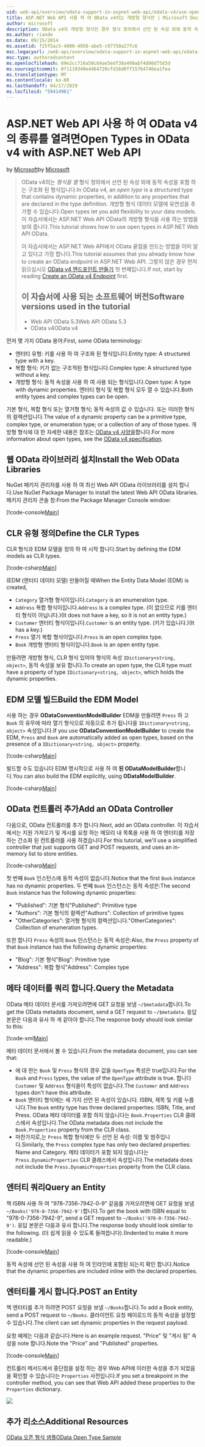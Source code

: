 ```yaml
---
uid: web-api/overview/odata-support-in-aspnet-web-api/odata-v4/use-open-types-in-odata-v4
title: ASP.NET Web API 사용 하 여 OData v4의는 개방형 형식만 | Microsoft Docs
author: microsoft
description: OData v4의 개방형 형식인 경우 형식 정의에서 선언 된 속성 외에 동적 속성을 포함 하는 구조적된 형식 열기...
ms.author: riande
ms.date: 09/15/2014
ms.assetid: f25f5ac5-4800-4950-abe5-c97750a27fc6
msc.legacyurl: /web-api/overview/odata-support-in-aspnet-web-api/odata-v4/use-open-types-in-odata-v4
msc.type: authoredcontent
ms.openlocfilehash: 69e2cc716a50c64ae5edf38a499abf4d80d75d3d
ms.sourcegitcommit: 0f1119340e4464720cfd16d0ff15764746ea1fea
ms.translationtype: MT
ms.contentlocale: ko-KR
ms.lasthandoff: 04/17/2019
ms.locfileid: "59414961"
---
```

# <a name="open-types-in-odata-v4-with-aspnet-web-api"></a><span data-ttu-id="3121f-104">ASP.NET Web API 사용 하 여 OData v4의 종류를 열려면</span><span class="sxs-lookup"><span data-stu-id="3121f-104">Open Types in OData v4 with ASP.NET Web API</span></span>

<span data-ttu-id="3121f-105">by [Microsoft](https://github.com/microsoft)</span><span class="sxs-lookup"><span data-stu-id="3121f-105">by [Microsoft](https://github.com/microsoft)</span></span>

> <span data-ttu-id="3121f-106">OData v4의는 *형식을 열* 형식 정의에서 선언 된 속성 외에 동적 속성을 포함 하는 구조화 된 형식입니다.</span><span class="sxs-lookup"><span data-stu-id="3121f-106">In OData v4, an *open type* is a structured type that contains dynamic properties, in addition to any properties that are declared in the type definition.</span></span> <span data-ttu-id="3121f-107">개방형 형식 데이터 모델에 유연성을 추가할 수 있습니다.</span><span class="sxs-lookup"><span data-stu-id="3121f-107">Open types let you add flexibility to your data models.</span></span> <span data-ttu-id="3121f-108">이 자습서에서는 ASP.NET Web API OData의 개방형 형식을 사용 하는 방법을 보여 줍니다.</span><span class="sxs-lookup"><span data-stu-id="3121f-108">This tutorial shows how to use open types in ASP.NET Web API OData.</span></span>
> 
> <span data-ttu-id="3121f-109">이 자습서에서는 ASP.NET Web API에서 OData 끝점을 만드는 방법을 이미 알고 있다고 가정 합니다.</span><span class="sxs-lookup"><span data-stu-id="3121f-109">This tutorial assumes that you already know how to create an OData endpoint in ASP.NET Web API.</span></span> <span data-ttu-id="3121f-110">그렇지 않은 경우 먼저 읽으십시오 [OData v4 엔드포인트 만들기](create-an-odata-v4-endpoint.md) 첫 번째입니다.</span><span class="sxs-lookup"><span data-stu-id="3121f-110">If not, start by reading [Create an OData v4 Endpoint](create-an-odata-v4-endpoint.md) first.</span></span>
> 
> ## <a name="software-versions-used-in-the-tutorial"></a><span data-ttu-id="3121f-111">이 자습서에 사용 되는 소프트웨어 버전</span><span class="sxs-lookup"><span data-stu-id="3121f-111">Software versions used in the tutorial</span></span>
> 
> 
> - <span data-ttu-id="3121f-112">Web API OData 5.3</span><span class="sxs-lookup"><span data-stu-id="3121f-112">Web API OData 5.3</span></span>
> - <span data-ttu-id="3121f-113">OData v4</span><span class="sxs-lookup"><span data-stu-id="3121f-113">OData v4</span></span>


<span data-ttu-id="3121f-114">먼저 몇 가지 OData 용어:</span><span class="sxs-lookup"><span data-stu-id="3121f-114">First, some OData terminology:</span></span>

- <span data-ttu-id="3121f-115">엔터티 유형: 키를 사용 하 여 구조화 된 형식입니다.</span><span class="sxs-lookup"><span data-stu-id="3121f-115">Entity type: A structured type with a key.</span></span>
- <span data-ttu-id="3121f-116">복합 형식: 키가 없는 구조적된 형식입니다.</span><span class="sxs-lookup"><span data-stu-id="3121f-116">Complex type: A structured type without a key.</span></span>
- <span data-ttu-id="3121f-117">개방형 형식: 동적 속성을 사용 하 여 사용 되는 형식입니다.</span><span class="sxs-lookup"><span data-stu-id="3121f-117">Open type: A type with dynamic properties.</span></span> <span data-ttu-id="3121f-118">엔터티 형식 및 복합 형식 모두 열 수 있습니다.</span><span class="sxs-lookup"><span data-stu-id="3121f-118">Both entity types and complex types can be open.</span></span>

<span data-ttu-id="3121f-119">기본 형식, 복합 형식 또는 열거형 형식; 동적 속성의 값 수 있습니다. 또는 이러한 형식의 컬렉션입니다.</span><span class="sxs-lookup"><span data-stu-id="3121f-119">The value of a dynamic property can be a primitive type, complex type, or enumeration type; or a collection of any of those types.</span></span> <span data-ttu-id="3121f-120">개방형 형식에 대 한 자세한 내용은 참조는 [OData v4 사양을](http://www.odata.org/documentation/odata-version-4-0/)합니다.</span><span class="sxs-lookup"><span data-stu-id="3121f-120">For more information about open types, see the [OData v4 specification](http://www.odata.org/documentation/odata-version-4-0/).</span></span>

## <a name="install-the-web-odata-libraries"></a><span data-ttu-id="3121f-121">웹 OData 라이브러리 설치</span><span class="sxs-lookup"><span data-stu-id="3121f-121">Install the Web OData Libraries</span></span>

<span data-ttu-id="3121f-122">NuGet 패키지 관리자를 사용 하 여 최신 Web API OData 라이브러리를 설치 합니다.</span><span class="sxs-lookup"><span data-stu-id="3121f-122">Use NuGet Package Manager to install the latest Web API OData libraries.</span></span> <span data-ttu-id="3121f-123">패키지 관리자 콘솔 창:</span><span class="sxs-lookup"><span data-stu-id="3121f-123">From the Package Manager Console window:</span></span>

[!code-console[Main](use-open-types-in-odata-v4/samples/sample1.cmd)]

## <a name="define-the-clr-types"></a><span data-ttu-id="3121f-124">CLR 유형 정의</span><span class="sxs-lookup"><span data-stu-id="3121f-124">Define the CLR Types</span></span>

<span data-ttu-id="3121f-125">CLR 형식과 EDM 모델을 정의 하 여 시작 합니다.</span><span class="sxs-lookup"><span data-stu-id="3121f-125">Start by defining the EDM models as CLR types.</span></span>

[!code-csharp[Main](use-open-types-in-odata-v4/samples/sample2.cs)]

<span data-ttu-id="3121f-126">(EDM (엔터티 데이터 모델) 만들어질 때</span><span class="sxs-lookup"><span data-stu-id="3121f-126">When the Entity Data Model (EDM) is created,</span></span>

- <span data-ttu-id="3121f-127">`Category` 열거형 형식이입니다.</span><span class="sxs-lookup"><span data-stu-id="3121f-127">`Category` is an enumeration type.</span></span>
- <span data-ttu-id="3121f-128">`Address` 복합 형식이입니다.</span><span class="sxs-lookup"><span data-stu-id="3121f-128">`Address` is a complex type.</span></span> <span data-ttu-id="3121f-129">(이 없으므로 키를 엔터티 형식이 아닙니다.)</span><span class="sxs-lookup"><span data-stu-id="3121f-129">(It does not have a key, so it is not an entity type.)</span></span>
- <span data-ttu-id="3121f-130">`Customer` 엔터티 형식이입니다.</span><span class="sxs-lookup"><span data-stu-id="3121f-130">`Customer` is an entity type.</span></span> <span data-ttu-id="3121f-131">(키가 있습니다.)</span><span class="sxs-lookup"><span data-stu-id="3121f-131">(It has a key.)</span></span>
- <span data-ttu-id="3121f-132">`Press` 열기 복합 형식이입니다.</span><span class="sxs-lookup"><span data-stu-id="3121f-132">`Press` is an open complex type.</span></span>
- <span data-ttu-id="3121f-133">`Book` 개방형 엔터티 형식이입니다.</span><span class="sxs-lookup"><span data-stu-id="3121f-133">`Book` is an open entity type.</span></span>

<span data-ttu-id="3121f-134">만들려면 개방형 형식, CLR 형식 있어야 형식의 속성 `IDictionary<string, object>`, 동적 속성을 보유 합니다.</span><span class="sxs-lookup"><span data-stu-id="3121f-134">To create an open type, the CLR type must have a property of type `IDictionary<string, object>`, which holds the dynamic properties.</span></span>

## <a name="build-the-edm-model"></a><span data-ttu-id="3121f-135">EDM 모델 빌드</span><span class="sxs-lookup"><span data-stu-id="3121f-135">Build the EDM Model</span></span>

<span data-ttu-id="3121f-136">사용 하는 경우 **ODataConventionModelBuilder** EDM을 만들려면 `Press` 하 고 `Book` 의 유무에 따라 열기 형식으로 자동으로 추가 됩니다을 `IDictionary<string, object>` 속성입니다.</span><span class="sxs-lookup"><span data-stu-id="3121f-136">If you use **ODataConventionModelBuilder** to create the EDM, `Press` and `Book` are automatically added as open types, based on the presence of a `IDictionary<string, object>` property.</span></span>

[!code-csharp[Main](use-open-types-in-odata-v4/samples/sample3.cs)]

<span data-ttu-id="3121f-137">빌드할 수도 있습니다 EDM 명시적으로 사용 하 여 **된 ODataModelBuilder**합니다.</span><span class="sxs-lookup"><span data-stu-id="3121f-137">You can also build the EDM explicitly, using **ODataModelBuilder**.</span></span>

[!code-csharp[Main](use-open-types-in-odata-v4/samples/sample4.cs)]

## <a name="add-an-odata-controller"></a><span data-ttu-id="3121f-138">OData 컨트롤러 추가</span><span class="sxs-lookup"><span data-stu-id="3121f-138">Add an OData Controller</span></span>

<span data-ttu-id="3121f-139">다음으로, OData 컨트롤러를 추가 합니다.</span><span class="sxs-lookup"><span data-stu-id="3121f-139">Next, add an OData controller.</span></span> <span data-ttu-id="3121f-140">이 자습서에서는 지원 가져오기 및 게시를 요청 하는 메모리 내 목록을 사용 하 여 엔터티를 저장 하는 간소화 된 컨트롤러를 사용 하겠습니다.</span><span class="sxs-lookup"><span data-stu-id="3121f-140">For this tutorial, we'll use a simplified controller that just supports GET and POST requests, and uses an in-memory list to store entities.</span></span>

[!code-csharp[Main](use-open-types-in-odata-v4/samples/sample5.cs)]

<span data-ttu-id="3121f-141">첫 번째 `Book` 인스턴스에 동적 속성이 없습니다.</span><span class="sxs-lookup"><span data-stu-id="3121f-141">Notice that the first `Book` instance has no dynamic properties.</span></span> <span data-ttu-id="3121f-142">두 번째 `Book` 인스턴스는 동적 속성은:</span><span class="sxs-lookup"><span data-stu-id="3121f-142">The second `Book` instance has the following dynamic properties:</span></span>

- <span data-ttu-id="3121f-143">"Published": 기본 형식</span><span class="sxs-lookup"><span data-stu-id="3121f-143">"Published": Primitive type</span></span>
- <span data-ttu-id="3121f-144">"Authors": 기본 형식의 컬렉션</span><span class="sxs-lookup"><span data-stu-id="3121f-144">"Authors": Collection of primitive types</span></span>
- <span data-ttu-id="3121f-145">"OtherCategories": 열거형 형식의 컬렉션입니다.</span><span class="sxs-lookup"><span data-stu-id="3121f-145">"OtherCategories": Collection of enumeration types.</span></span>

<span data-ttu-id="3121f-146">또한 합니다 `Press` 속성의 `Book` 인스턴스는 동적 속성은:</span><span class="sxs-lookup"><span data-stu-id="3121f-146">Also, the `Press` property of that `Book` instance has the following dynamic properties:</span></span>

- <span data-ttu-id="3121f-147">"Blog": 기본 형식</span><span class="sxs-lookup"><span data-stu-id="3121f-147">"Blog": Primitive type</span></span>
- <span data-ttu-id="3121f-148">"Address": 복합 형식</span><span class="sxs-lookup"><span data-stu-id="3121f-148">"Address": Complex type</span></span>

## <a name="query-the-metadata"></a><span data-ttu-id="3121f-149">메타 데이터를 쿼리 합니다.</span><span class="sxs-lookup"><span data-stu-id="3121f-149">Query the Metadata</span></span>

<span data-ttu-id="3121f-150">OData 메타 데이터 문서를 가져오려면에 GET 요청을 보냄 `~/$metadata`합니다.</span><span class="sxs-lookup"><span data-stu-id="3121f-150">To get the OData metadata document, send a GET request to `~/$metadata`.</span></span> <span data-ttu-id="3121f-151">응답 본문은 다음과 유사 하 게 같아야 합니다.</span><span class="sxs-lookup"><span data-stu-id="3121f-151">The response body should look similar to this:</span></span>

[!code-xml[Main](use-open-types-in-odata-v4/samples/sample6.xml?highlight=5,21)]

<span data-ttu-id="3121f-152">메타 데이터 문서에서 볼 수 있습니다.</span><span class="sxs-lookup"><span data-stu-id="3121f-152">From the metadata document, you can see that:</span></span>

- <span data-ttu-id="3121f-153">에 대 한는 `Book` 및 `Press` 형식의 경우 값을 `OpenType` 특성은 true입니다.</span><span class="sxs-lookup"><span data-stu-id="3121f-153">For the `Book` and `Press` types, the value of the `OpenType` attribute is true.</span></span> <span data-ttu-id="3121f-154">합니다 `Customer` 및 `Address` 형식을이 특성이 없습니다.</span><span class="sxs-lookup"><span data-stu-id="3121f-154">The `Customer` and `Address` types don't have this attribute.</span></span>
- <span data-ttu-id="3121f-155">`Book` 엔터티 형식에는 세 가지 선언 된 속성이 있습니다. ISBN, 제목 및 키를 누릅니다.</span><span class="sxs-lookup"><span data-stu-id="3121f-155">The `Book` entity type has three declared properties: ISBN, Title, and Press.</span></span> <span data-ttu-id="3121f-156">OData 메타 데이터를 포함 하지 않습니다는 `Book.Properties` CLR 클래스에서 속성입니다.</span><span class="sxs-lookup"><span data-stu-id="3121f-156">The OData metadata does not include the `Book.Properties` property from the CLR class.</span></span>
- <span data-ttu-id="3121f-157">마찬가지로,는 `Press` 복합 형식에만 두 선언 된 속성: 이름 및 범주입니다.</span><span class="sxs-lookup"><span data-stu-id="3121f-157">Similarly, the `Press` complex type has only two declared properties: Name and Category.</span></span> <span data-ttu-id="3121f-158">메타 데이터가 포함 되지 않습니다는 `Press.DynamicProperties` CLR 클래스에서 속성입니다.</span><span class="sxs-lookup"><span data-stu-id="3121f-158">The metadata does not include the `Press.DynamicProperties` property from the CLR class.</span></span>

## <a name="query-an-entity"></a><span data-ttu-id="3121f-159">엔터티 쿼리</span><span class="sxs-lookup"><span data-stu-id="3121f-159">Query an Entity</span></span>

<span data-ttu-id="3121f-160">책 ISBN 사용 하 여 "978-7356-7942-0-9" 같음를 가져오려면에 GET 요청을 보냄 `~/Books('978-0-7356-7942-9')`합니다.</span><span class="sxs-lookup"><span data-stu-id="3121f-160">To get the book with ISBN equal to "978-0-7356-7942-9", send a GET request to `~/Books('978-0-7356-7942-9')`.</span></span> <span data-ttu-id="3121f-161">응답 본문은 다음과 유사 합니다.</span><span class="sxs-lookup"><span data-stu-id="3121f-161">The response body should look similar to the following.</span></span> <span data-ttu-id="3121f-162">(더 쉽게 읽을 수 있도록 들여씁니다).</span><span class="sxs-lookup"><span data-stu-id="3121f-162">(Indented to make it more readable.)</span></span>

[!code-console[Main](use-open-types-in-odata-v4/samples/sample7.cmd?highlight=8-13,15-23)]

<span data-ttu-id="3121f-163">동적 속성에 선언 된 속성을 사용 하 여 인라인에 포함된 되는지 확인 합니다.</span><span class="sxs-lookup"><span data-stu-id="3121f-163">Notice that the dynamic properties are included inline with the declared properties.</span></span>

## <a name="post-an-entity"></a><span data-ttu-id="3121f-164">엔터티를 게시 합니다.</span><span class="sxs-lookup"><span data-stu-id="3121f-164">POST an Entity</span></span>

<span data-ttu-id="3121f-165">책 엔터티를 추가 하려면 POST 요청을 보낼 `~/Books`합니다.</span><span class="sxs-lookup"><span data-stu-id="3121f-165">To add a Book entity, send a POST request to `~/Books`.</span></span> <span data-ttu-id="3121f-166">클라이언트 요청 페이로드의 동적 속성을 설정할 수 있습니다.</span><span class="sxs-lookup"><span data-stu-id="3121f-166">The client can set dynamic properties in the request payload.</span></span>

<span data-ttu-id="3121f-167">요청 예제는 다음과 같습니다.</span><span class="sxs-lookup"><span data-stu-id="3121f-167">Here is an example request.</span></span> <span data-ttu-id="3121f-168">"Price" 및 "게시 됨" 속성을 note 합니다.</span><span class="sxs-lookup"><span data-stu-id="3121f-168">Note the "Price" and "Published" properties.</span></span>

[!code-console[Main](use-open-types-in-odata-v4/samples/sample8.cmd?highlight=10)]

<span data-ttu-id="3121f-169">컨트롤러 메서드에서 중단점을 설정 하는 경우 Web API에 이러한 속성을 추가 되었음을 확인할 수 있습니다는 `Properties` 사전입니다.</span><span class="sxs-lookup"><span data-stu-id="3121f-169">If you set a breakpoint in the controller method, you can see that Web API added these properties to the `Properties` dictionary.</span></span>

![](use-open-types-in-odata-v4/_static/image1.png)

## <a name="additional-resources"></a><span data-ttu-id="3121f-170">추가 리소스</span><span class="sxs-lookup"><span data-stu-id="3121f-170">Additional Resources</span></span>

[<span data-ttu-id="3121f-171">OData 오픈 형식 샘플</span><span class="sxs-lookup"><span data-stu-id="3121f-171">OData Open Type Sample</span></span>](http://aspnet.codeplex.com/sourcecontrol/latest#Samples/WebApi/OData/v4/ODataOpenTypeSample/ReadMe.txt)
